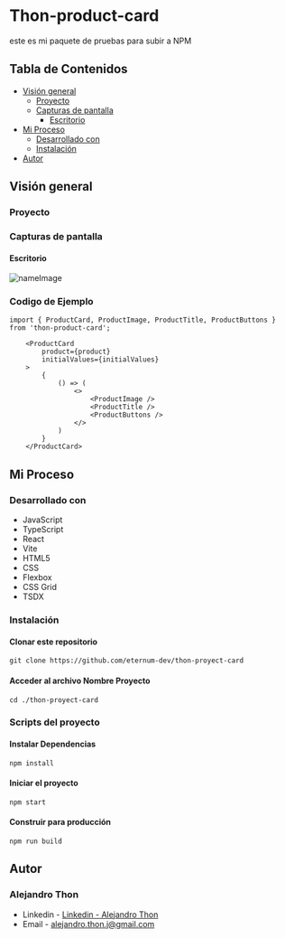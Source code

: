 # Thon-product-card

este es mi paquete de pruebas para subir a NPM

## Tabla de Contenidos

- [Visión general](#visión-general)
  - [Proyecto](#proyecto)
  - [Capturas de pantalla](#capturas-de-pantalla)
    - [Escritorio](#escritorio)
- [Mi Proceso](#mi-proceso)
  - [Desarrollado con](#desarrollado-con)
  - [Instalación](#instalación)
- [Autor](#autor)

## Visión general

### Proyecto



### Capturas de pantalla

#### Escritorio

<image src="src\assets\images\nameImage.png" alt="nameImage">

### Codigo de Ejemplo

```
import { ProductCard, ProductImage, ProductTitle, ProductButtons } from 'thon-product-card';
```

```
    <ProductCard
        product={product}
        initialValues={initialValues}
    >
        {
            () => (
                <>
                    <ProductImage />
                    <ProductTitle />
                    <ProductButtons />
                </>
            )
        }
    </ProductCard>
```

## Mi Proceso

### Desarrollado con

- JavaScript
- TypeScript
- React
- Vite
- HTML5
- CSS
- Flexbox
- CSS Grid
- TSDX

### Instalación

#### Clonar este repositorio

`git clone https://github.com/eternum-dev/thon-proyect-card`

#### Acceder al archivo Nombre Proyecto

`cd ./thon-proyect-card`




### Scripts del proyecto

#### Instalar Dependencias

`npm install`

#### Iniciar el proyecto

`npm start`

#### Construir para producción

`npm run build`

## Autor

### Alejandro Thon

- Linkedin - [Linkedin - Alejandro Thon](www.linkedin.com/in/alejandrothon/)
- Email - alejandro.thon.j@gmail.com
